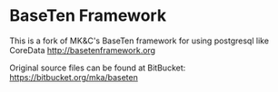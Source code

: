 BaseTen Framework
======================================================

This is a fork of MK&C's BaseTen framework for using postgresql like CoreData 
http://basetenframework.org

Original source files can be found at BitBucket: https://bitbucket.org/mka/baseten
